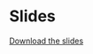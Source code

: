 # Slides 
[Download the slides](https://drive.google.com/file/d/1DZEgUakLO5Qhc-azjKcCYG8IUd7KOSR9/view?usp=sharing)